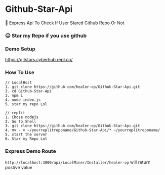 # Github-Star-Api
🚀 Express Api To Check If User Stared Github Repo Or Not

### 😑 Star my Repo if you use github 

### Demo Setup
https://gitstars.cyberhub.repl.co/

### How To Use

```
// LocalHost
1. git clone https://github.com/healer-op/Github-Star-Api.git
2. cd Github-Star-Api
3. npm i
4. node index.js
5. star my repo Lol

// replit
1. Chose nodejs
2. Go to Shell
3. git clone https://github.com/healer-op/Github-Star-Api.git
4. mv - v ~/yourreplitreponame/Github-Star-Api/* ~/yourreplitreponame/
5. start the server
6. Star my Repo Lol
```

### Express Demo Route

`http://localhost:3000/api/LocalMiner/Installer/healer-op` will return postive value
